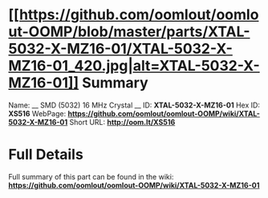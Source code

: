 
[[https://github.com/oomlout/oomlout-OOMP/blob/master/parts/XTAL-5032-X-MZ16-01/XTAL-5032-X-MZ16-01_420.jpg|alt=XTAL-5032-X-MZ16-01]] 
Summary
=================

Name: __ SMD (5032) 16 MHz Crystal __
ID: __XTAL-5032-X-MZ16-01__
Hex ID: __XS516__
WebPage: __https://github.com/oomlout/oomlout-OOMP/wiki/XTAL-5032-X-MZ16-01__
Short URL: __http://oom.lt/XS516__

Full Details
==========================
Full summary of this part can be found in the wiki:   
__https://github.com/oomlout/oomlout-OOMP/wiki/XTAL-5032-X-MZ16-01__   

